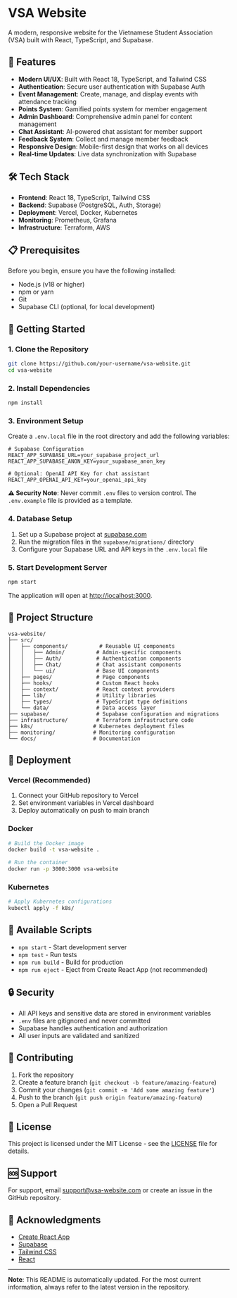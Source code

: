 # VSA Website

A modern, responsive website for the Vietnamese Student Association (VSA) built with React, TypeScript, and Supabase.

## 🚀 Features

- **Modern UI/UX**: Built with React 18, TypeScript, and Tailwind CSS
- **Authentication**: Secure user authentication with Supabase Auth
- **Event Management**: Create, manage, and display events with attendance tracking
- **Points System**: Gamified points system for member engagement
- **Admin Dashboard**: Comprehensive admin panel for content management
- **Chat Assistant**: AI-powered chat assistant for member support
- **Feedback System**: Collect and manage member feedback
- **Responsive Design**: Mobile-first design that works on all devices
- **Real-time Updates**: Live data synchronization with Supabase

## 🛠️ Tech Stack

- **Frontend**: React 18, TypeScript, Tailwind CSS
- **Backend**: Supabase (PostgreSQL, Auth, Storage)
- **Deployment**: Vercel, Docker, Kubernetes
- **Monitoring**: Prometheus, Grafana
- **Infrastructure**: Terraform, AWS

## 📋 Prerequisites

Before you begin, ensure you have the following installed:
- Node.js (v18 or higher)
- npm or yarn
- Git
- Supabase CLI (optional, for local development)

## 🚀 Getting Started

### 1. Clone the Repository

```bash
git clone https://github.com/your-username/vsa-website.git
cd vsa-website
```

### 2. Install Dependencies

```bash
npm install
```

### 3. Environment Setup

Create a `.env.local` file in the root directory and add the following variables:

```env
# Supabase Configuration
REACT_APP_SUPABASE_URL=your_supabase_project_url
REACT_APP_SUPABASE_ANON_KEY=your_supabase_anon_key

# Optional: OpenAI API Key for chat assistant
REACT_APP_OPENAI_API_KEY=your_openai_api_key
```

**⚠️ Security Note**: Never commit `.env` files to version control. The `.env.example` file is provided as a template.

### 4. Database Setup

1. Set up a Supabase project at [supabase.com](https://supabase.com)
2. Run the migration files in the `supabase/migrations/` directory
3. Configure your Supabase URL and API keys in the `.env.local` file

### 5. Start Development Server

```bash
npm start
```

The application will open at [http://localhost:3000](http://localhost:3000).

## 📁 Project Structure

```
vsa-website/
├── src/
│   ├── components/          # Reusable UI components
│   │   ├── Admin/          # Admin-specific components
│   │   ├── Auth/           # Authentication components
│   │   ├── Chat/           # Chat assistant components
│   │   └── ui/             # Base UI components
│   ├── pages/              # Page components
│   ├── hooks/              # Custom React hooks
│   ├── context/            # React context providers
│   ├── lib/                # Utility libraries
│   ├── types/              # TypeScript type definitions
│   └── data/               # Data access layer
├── supabase/               # Supabase configuration and migrations
├── infrastructure/         # Terraform infrastructure code
├── k8s/                   # Kubernetes deployment files
├── monitoring/            # Monitoring configuration
└── docs/                  # Documentation
```

## 🚀 Deployment

### Vercel (Recommended)

1. Connect your GitHub repository to Vercel
2. Set environment variables in Vercel dashboard
3. Deploy automatically on push to main branch

### Docker

```bash
# Build the Docker image
docker build -t vsa-website .

# Run the container
docker run -p 3000:3000 vsa-website
```

### Kubernetes

```bash
# Apply Kubernetes configurations
kubectl apply -f k8s/
```

## 🔧 Available Scripts

- `npm start` - Start development server
- `npm test` - Run tests
- `npm run build` - Build for production
- `npm run eject` - Eject from Create React App (not recommended)

## 🔒 Security

- All API keys and sensitive data are stored in environment variables
- `.env` files are gitignored and never committed
- Supabase handles authentication and authorization
- All user inputs are validated and sanitized

## 🤝 Contributing

1. Fork the repository
2. Create a feature branch (`git checkout -b feature/amazing-feature`)
3. Commit your changes (`git commit -m 'Add some amazing feature'`)
4. Push to the branch (`git push origin feature/amazing-feature`)
5. Open a Pull Request

## 📝 License

This project is licensed under the MIT License - see the [LICENSE](LICENSE) file for details.

## 🆘 Support

For support, email support@vsa-website.com or create an issue in the GitHub repository.

## 🙏 Acknowledgments

- [Create React App](https://github.com/facebook/create-react-app)
- [Supabase](https://supabase.com)
- [Tailwind CSS](https://tailwindcss.com)
- [React](https://reactjs.org)

---

**Note**: This README is automatically updated. For the most current information, always refer to the latest version in the repository.